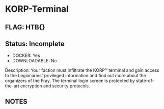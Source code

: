 # KORP-Terminal

## FLAG: HTB{}

## Status: Incomplete

+ DOCKER: Yes
+ DOWNLOADABLE: No

Description: Your faction must infiltrate the KORP™ terminal and gain access to the Legionaries' privileged information and find out more about the organizers of the Fray. The terminal login screen is protected by state-of-the-art encryption and security protocols.

## NOTES

